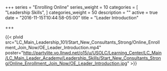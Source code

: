 +++
series = "Enrolling Online"
series_weight = 10
categories = [
  "Leadership Skills",
]
categories_weight = 50
description = ""
active = true
date = "2016-11-15T10:44:58-05:00"
title = "Leader Introduction"

+++

{{< plvid src="LC_Main_Leadership_101/Start_New_Consultants_Strong/Online_Enrollment_Join_Now/OE_Leader_Introduction.mp4" poster="http://partylite.vo.llnwd.net/o15/u/USOLC/Learning_Center/LC_Main/LC_Main_Leader_Academy/Leadership_Skills/Start_New_Consultants_Strong/Online_Enrollment_Join_Now/OE_Leader_Introduction.jpg" >}}

